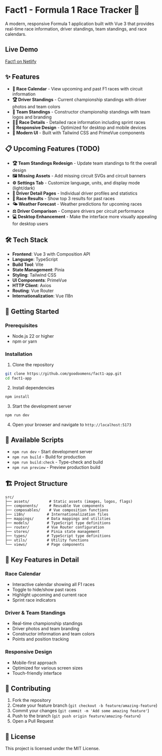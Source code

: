 # Fact1 - Formula 1 Race Tracker 🏁

A modern, responsive Formula 1 application built with Vue 3 that provides real-time race information, driver standings, team standings, and race calendars.

## Live Demo
[Fact1 on Netlify](https://fact1.netlify.app)

## ✨ Features

- **📅 Race Calendar** - View upcoming and past F1 races with circuit information
- **🏆 Driver Standings** - Current championship standings with driver photos and team colors
- **🏁 Team Standings** - Constructor championship standings with team logos and branding
- **🏃‍♂️ Race Details** - Detailed race information including sprint races
- **📱 Responsive Design** - Optimized for desktop and mobile devices
- **🎨 Modern UI** - Built with Tailwind CSS and PrimeVue components

## 📋 Upcoming Features (TODO)

- **🏆 Team Standings Redesign** - Update team standings to fit the overall design
- **🖼️ Missing Assets** - Add missing circuit SVGs and circuit banners
- **⚙️ Settings Tab** - Customize language, units, and display mode (light/dark)
- **👤 Driver Detail Pages** - Individual driver profiles and statistics
- **🏁 Race Results** - Show top 3 results for past races
- **🌤️ Weather Forecast** - Weather predictions for upcoming races
- **⚖️ Driver Comparison** - Compare drivers per circuit performance
- **💻 Desktop Enhancement** - Make the interface more visually appealing for desktop users

## 🛠️ Tech Stack

- **Frontend**: Vue 3 with Composition API
- **Language**: TypeScript
- **Build Tool**: Vite
- **State Management**: Pinia
- **Styling**: Tailwind CSS
- **UI Components**: PrimeVue
- **HTTP Client**: Axios
- **Routing**: Vue Router
- **Internationalization**: Vue I18n

## 🚀 Getting Started

### Prerequisites

- Node.js 22 or higher
- npm or yarn

### Installation

1. Clone the repository

```bash
git clone https://github.com/goodoomens/fact1-app.git
cd fact1-app
```

2. Install dependencies

```bash
npm install
```

3. Start the development server

```bash
npm run dev
```

4. Open your browser and navigate to `http://localhost:5173`

## 📜 Available Scripts

- `npm run dev` - Start development server
- `npm run build` - Build for production
- `npm run build:check` - Type-check and build
- `npm run preview` - Preview production build

## 🏗️ Project Structure

```
src/
├── assets/         # Static assets (images, logos, flags)
├── components/     # Reusable Vue components
├── composables/    # Vue composition functions
├── i18n/          # Internationalization files
├── mappings/      # Data mappings and utilities
├── models/        # TypeScript type definitions
├── router/        # Vue Router configuration
├── stores/        # Pinia state management
├── types/         # TypeScript type definitions
├── utils/         # Utility functions
└── views/         # Page components
```

## 🎯 Key Features in Detail

### Race Calendar

- Interactive calendar showing all F1 races
- Toggle to hide/show past races
- Highlight upcoming and current race
- Sprint race indicators

### Driver & Team Standings

- Real-time championship standings
- Driver photos and team branding
- Constructor information and team colors
- Points and position tracking

### Responsive Design

- Mobile-first approach
- Optimized for various screen sizes
- Touch-friendly interface

## 🤝 Contributing

1. Fork the repository
2. Create your feature branch (`git checkout -b feature/amazing-feature`)
3. Commit your changes (`git commit -m 'Add some amazing feature'`)
4. Push to the branch (`git push origin feature/amazing-feature`)
5. Open a Pull Request

## 📄 License

This project is licensed under the MIT License.
